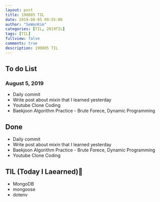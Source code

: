 ```yaml
---
layout: post
title: 190805 TIL
date: 2019-08-05 09:55:00
author: "SeWonKim"
categories: [TIL, 2019TIL]
tags: [TIL]
fullview: false
comments: true
description: 190805 TIL
---
```



## To do List 
### August 5, 2019
* Daily commit
* Write post about mixin that I learned yesterday
* Youtube Clone Coding
* Baekjoon Algorithm Practice - Brute Forece, Dynamic Programming


## Done 
* Daily commit
* Write post about mixin that I learned yesterday
* Baekjoon Algorithm Practice - Brute Forece, Dynamic Programming
* Youtube Clone Coding


## TIL (Today I Laearned)🤔
* MongoDB
* mongoose
* dotenv
